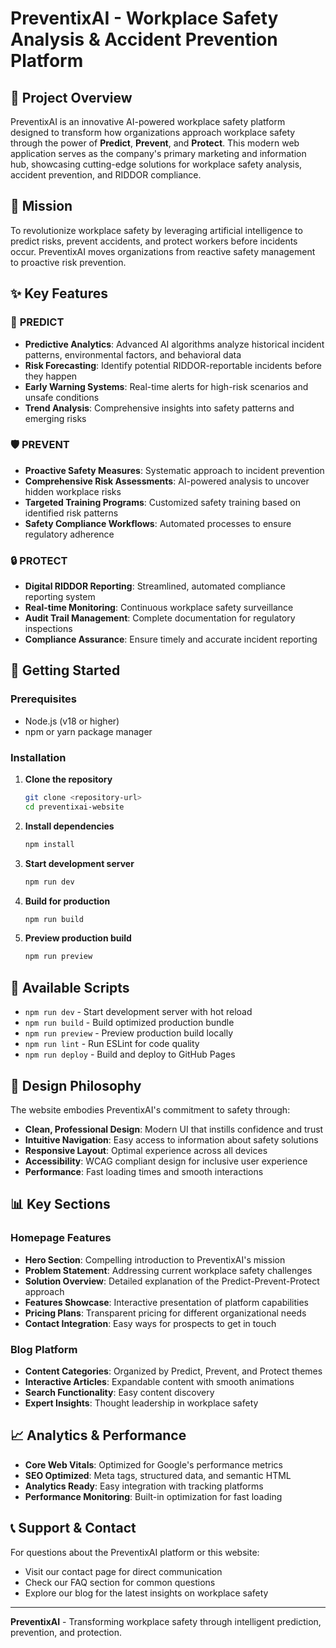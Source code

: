 # PreventixAI - Workplace Safety Analysis & Accident Prevention Platform

## 🚀 Project Overview

PreventixAI is an innovative AI-powered workplace safety platform designed to transform how organizations approach workplace safety through the power of **Predict**, **Prevent**, and **Protect**. This modern web application serves as the company's primary marketing and information hub, showcasing cutting-edge solutions for workplace safety analysis, accident prevention, and RIDDOR compliance.

## 🎯 Mission

To revolutionize workplace safety by leveraging artificial intelligence to predict risks, prevent accidents, and protect workers before incidents occur. PreventixAI moves organizations from reactive safety management to proactive risk prevention.

## ✨ Key Features

### 🔮 **PREDICT**
- **Predictive Analytics**: Advanced AI algorithms analyze historical incident patterns, environmental factors, and behavioral data
- **Risk Forecasting**: Identify potential RIDDOR-reportable incidents before they happen
- **Early Warning Systems**: Real-time alerts for high-risk scenarios and unsafe conditions
- **Trend Analysis**: Comprehensive insights into safety patterns and emerging risks

### 🛡️ **PREVENT** 
- **Proactive Safety Measures**: Systematic approach to incident prevention
- **Comprehensive Risk Assessments**: AI-powered analysis to uncover hidden workplace risks
- **Targeted Training Programs**: Customized safety training based on identified risk patterns
- **Safety Compliance Workflows**: Automated processes to ensure regulatory adherence

### 🔒 **PROTECT**
- **Digital RIDDOR Reporting**: Streamlined, automated compliance reporting system
- **Real-time Monitoring**: Continuous workplace safety surveillance
- **Audit Trail Management**: Complete documentation for regulatory inspections
- **Compliance Assurance**: Ensure timely and accurate incident reporting


## 🚀 Getting Started

### Prerequisites
- Node.js (v18 or higher)
- npm or yarn package manager

### Installation

1. **Clone the repository**
   ```bash
   git clone <repository-url>
   cd preventixai-website
   ```

2. **Install dependencies**
   ```bash
   npm install
   ```

3. **Start development server**
   ```bash
   npm run dev
   ```

4. **Build for production**
   ```bash
   npm run build
   ```

5. **Preview production build**
   ```bash
   npm run preview
   ```

## 📄 Available Scripts

- `npm run dev` - Start development server with hot reload
- `npm run build` - Build optimized production bundle
- `npm run preview` - Preview production build locally
- `npm run lint` - Run ESLint for code quality
- `npm run deploy` - Build and deploy to GitHub Pages

## 🎨 Design Philosophy

The website embodies PreventixAI's commitment to safety through:

- **Clean, Professional Design**: Modern UI that instills confidence and trust
- **Intuitive Navigation**: Easy access to information about safety solutions
- **Responsive Layout**: Optimal experience across all devices
- **Accessibility**: WCAG compliant design for inclusive user experience
- **Performance**: Fast loading times and smooth interactions

## 📊 Key Sections

### Homepage Features
- **Hero Section**: Compelling introduction to PreventixAI's mission
- **Problem Statement**: Addressing current workplace safety challenges
- **Solution Overview**: Detailed explanation of the Predict-Prevent-Protect approach
- **Features Showcase**: Interactive presentation of platform capabilities
- **Pricing Plans**: Transparent pricing for different organizational needs
- **Contact Integration**: Easy ways for prospects to get in touch

### Blog Platform
- **Content Categories**: Organized by Predict, Prevent, and Protect themes
- **Interactive Articles**: Expandable content with smooth animations
- **Search Functionality**: Easy content discovery
- **Expert Insights**: Thought leadership in workplace safety



## 📈 Analytics & Performance

- **Core Web Vitals**: Optimized for Google's performance metrics
- **SEO Optimized**: Meta tags, structured data, and semantic HTML
- **Analytics Ready**: Easy integration with tracking platforms
- **Performance Monitoring**: Built-in optimization for fast loading



## 📞 Support & Contact

For questions about the PreventixAI platform or this website:
- Visit our contact page for direct communication
- Check our FAQ section for common questions
- Explore our blog for the latest insights on workplace safety

---

**PreventixAI** - Transforming workplace safety through intelligent prediction, prevention, and protection.
